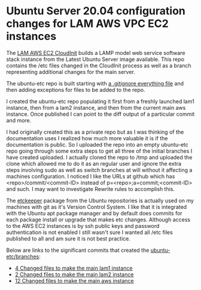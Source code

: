 # Ubuntu Server 20.04 configuration changes for LAM AWS VPC EC2 instances

The [LAM AWS EC2 CloudInit](https://github.com/LAMurakami/aws#readme)
builds a LAMP model web service software stack instance from
the Latest Ubuntu Server image available.  This repo contains the
/etc files changed in the CloudInit process as well as a branch
representing additional changes for the main server.

The ubuntu-etc repo is built starting with
[a .gitignore everything file](https://github.com/LAMurakami/ubuntu-etc/blob/master/.gitignore)
and then adding exceptions for files to be added to the repo.

I created the ubuntu-etc repo populating it first from a freshly
launched lam1 instance, then from a lam2 instance, and then from
the current main aws instance.  Once published I can point to
the diff output of a particular commit and more.

I had originally created this as a private repo but as I was
thinking of the documentation uses I realized how much more
valuable it is if the documentation is public.  So I uploaded
the repo into an empty ubuntu-etc repo going through
some extra steps to get all three of the initial branches I have
created uploaded.  I actually cloned the repo to /tmp and uploaded
the clone which allowed me to do it as an regular user and ignore
the extra steps involving sudo as well as switch branches at will
without it affecting a machines configuration.  I noticed I like
the URLs at github which has &lt;repo&gt;/commit/&lt;commit-ID&gt; instead
of p=&lt;repo&gt;;a=commit;&lt;commit-ID&gt; and such.  I may want to
investigate Rewrite rules to accomplish this.

The [etckeeper](https://ubuntu.com/server/docs/tools-etckeeper)
package from the Ubuntu repositories is actually used on my
machines with git as it's Version Control System.  I like
that it is integrated with the Ubuntu apt package manager
and by default does commits for each package install or
upgrade that makes etc changes.  Although access to the
AWS EC2 instances is by ssh public keys and password
authentication is not enabled I still wasn't sure I wanted
all /etc files published to all and am sure it is not best
practice.

Below are links to the significant commits that created the
[ubuntu-etc/branches](https://github.com/LAMurakami/ubuntu-etc/branches):

* [4 Changed files to make the main lam1 instance](https://github.com/LAMurakami/ubuntu-etc/commit/d0297ec)
* [2 Changed files to make the main lam2 instance](https://github.com/LAMurakami/ubuntu-etc/compare/lam2)
* [12 Changed files to make the main aws instance](https://github.com/LAMurakami/ubuntu-etc/compare/aws)
